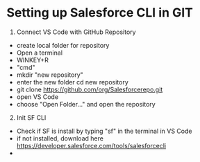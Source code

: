 # Setting up Salesforce CLI in GIT

1. Connect VS Code with GitHub Repository
- create local folder for repository
- Open a terminal
- WINKEY+R
- "cmd"
- mkdir "new repository"
- enter the new folder cd new repository
- git clone https://github.com/org/Salesforcerepo.git
- open VS Code
- choose "Open Folder..." and open the repository 

2. Init SF CLI
- Check if SF is install by typing "sf" in the terminal in VS Code
- if not installed, download here https://developer.salesforce.com/tools/salesforcecli
- 
